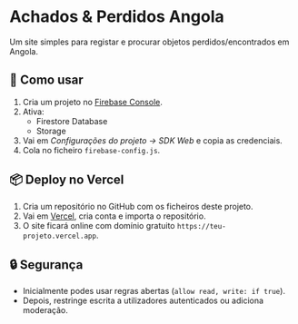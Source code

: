 # Achados & Perdidos Angola

Um site simples para registar e procurar objetos perdidos/encontrados em Angola.

## 🚀 Como usar
1. Cria um projeto no [Firebase Console](https://console.firebase.google.com).
2. Ativa:
   - Firestore Database
   - Storage
3. Vai em *Configurações do projeto → SDK Web* e copia as credenciais.
4. Cola no ficheiro `firebase-config.js`.

## 📦 Deploy no Vercel
1. Cria um repositório no GitHub com os ficheiros deste projeto.
2. Vai em [Vercel](https://vercel.com), cria conta e importa o repositório.
3. O site ficará online com domínio gratuito `https://teu-projeto.vercel.app`.

## 🔒 Segurança
- Inicialmente podes usar regras abertas (`allow read, write: if true`).
- Depois, restringe escrita a utilizadores autenticados ou adiciona moderação.
